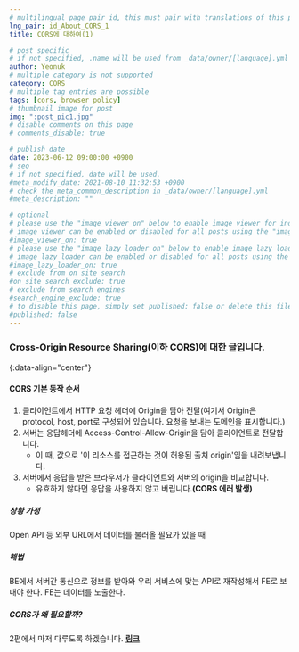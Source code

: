 ```yaml
---
# multilingual page pair id, this must pair with translations of this page. (This name must be unique)
lng_pair: id_About_CORS_1
title: CORS에 대하여(1)

# post specific
# if not specified, .name will be used from _data/owner/[language].yml
author: Yeonuk
# multiple category is not supported
category: CORS
# multiple tag entries are possible
tags: [cors, browser policy]
# thumbnail image for post
img: ":post_pic1.jpg"
# disable comments on this page
# comments_disable: true

# publish date
date: 2023-06-12 09:00:00 +0900
# seo
# if not specified, date will be used.
#meta_modify_date: 2021-08-10 11:32:53 +0900
# check the meta_common_description in _data/owner/[language].yml
#meta_description: ""

# optional
# please use the "image_viewer_on" below to enable image viewer for individual pages or posts (_posts/ or [language]/_posts folders).
# image viewer can be enabled or disabled for all posts using the "image_viewer_posts: true" setting in _data/conf/main.yml.
#image_viewer_on: true
# please use the "image_lazy_loader_on" below to enable image lazy loader for individual pages or posts (_posts/ or [language]/_posts folders).
# image lazy loader can be enabled or disabled for all posts using the "image_lazy_loader_posts: true" setting in _data/conf/main.yml.
#image_lazy_loader_on: true
# exclude from on site search
#on_site_search_exclude: true
# exclude from search engines
#search_engine_exclude: true
# to disable this page, simply set published: false or delete this file
#published: false
---
```


<!-- outline-start -->

### Cross-Origin Resource Sharing(이하 CORS)에 대한 글입니다.

{:data-align="center"}

<!-- outline-end -->

#### CORS 기본 동작 순서

1. 클라이언트에서 HTTP 요청 헤더에 Origin을 담아 전달(여기서 Origin은 protocol, host, port로 구성되어 있습니다. 요청을 보내는 도메인을 표시합니다.)
2. 서버는 응답헤더에 Access-Control-Allow-Origin을 담아 클라이언트로 전달합니다.
   - 이 때, 값으로 '이 리소스를 접근하는 것이 허용된 출처 origin'임을 내려보냅니다.
3. 서버에서 응답을 받은 브라우저가 클라이언트와 서버의 origin을 비교합니다.
   - 유효하지 않다면 응답을 사용하지 않고 버립니다.**(CORS 에러 발생)**

##### 상황 가정

Open API 등 외부 URL에서 데이터를 불러올 필요가 있을 때

##### 해법

BE에서 서버간 통신으로 정보를 받아와 우리 서비스에 맞는 API로 재작성해서 FE로 보내야 한다. FE는 데이터를 노출한다.

##### CORS가 왜 필요할까?

2편에서 마저 다루도록 하겠습니다. **[링크](https://yeonuk44.github.io/posts/2023-06-13-CORS-2)**
